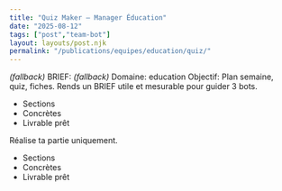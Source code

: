 ```yaml
---
title: "Quiz Maker — Manager Éducation"
date: "2025-08-12"
tags: ["post","team-bot"]
layout: layouts/post.njk
permalink: "/publications/equipes/education/quiz/"
---
```

*(fallback)* BRIEF:
*(fallback)* Domaine: education
Objectif: Plan semaine, quiz, fiches.
Rends un BRIEF utile et mesurable pour guider 3 bots.

- Sections
- Concrètes
- Livrable prêt

Réalise ta partie uniquement.

- Sections
- Concrètes
- Livrable prêt
